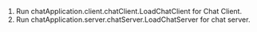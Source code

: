 1. Run chatApplication.client.chatClient.LoadChatClient for Chat Client.
2. Run chatApplication.server.chatServer.LoadChatServer for chat server.
